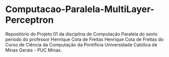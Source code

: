 # Computacao-Paralela-MultiLayer-Perceptron
Repositório do Projeto 01 da disciplina de Computação Paralela do sexto período do professor Henrique Cota de Freitas Henrique Cota de Freitas do Curso de Ciência da Computação da Pontifícia Universidade Católica de Minas Gerais - PUC Minas.
